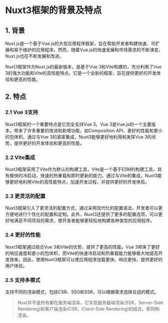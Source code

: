 # Nuxt3框架的背景及特点

## 1. 背景

Nuxt.js是一个基于Vue.js的大型应用程序框架，旨在帮助开发者构建快速、可扩展和易于维护的应用程序。然而，随着Vue.js的快速发展和市场需求的不断演变，Nuxt.js也在不断发展和改进。

Nuxt3框架作为Nuxt.js的最新版本，是基于Vue 3和Vite构建的，充分利用了Vue 3的强大功能和Vite的高性能特点。它是一个全新的框架，旨在提供更好的开发体验和更高的性能。

## 2. 特点

### 2.1 Vue 3支持

Nuxt3框架的一个重要特点是它完全支持Vue 3。Vue 3是Vue.js的一个主要版本，带来了许多重要的改进和新增功能，如Composition API、更好的性能和更小的包体积。通过与Vue 3的紧密集成，Nuxt3能够更好地利用和发挥Vue 3的优势，提供更好的开发体验和更高的性能。

### 2.2 Vite集成

Nuxt3框架采用了Vite作为默认的构建工具，Vite是一个基于ESM的构建工具，具有极快的冷启动、快速的热重载和即时更新的能力。通过与Vite的集成，Nuxt3能够更好地利用Vite的高性能特点，加速开发过程，并提供更好的开发体验。

### 2.3 更灵活的配置

Nuxt3框架引入了更灵活的配置方式，通过采用现代化的配置语法，开发者可以更方便地进行个性化的配置和定制。此外，Nuxt3还提供了更多的配置选项，可以更好地满足不同项目的需求，使开发者能够更轻松地构建各种类型的应用程序。

### 2.4 更好的性能

Nuxt3框架通过结合Vue 3和Vite的优势，提供了更高的性能。Vue 3带来了更好的响应速度和更小的包体积，而Vite的快速冷启动和热重载能力能够极大地提高开发效率。因此，使用Nuxt3框架可以使应用程序加载更快、响应更快，提供更好的用户体验。

### 2.5 支持多模式

支持不同的渲染模式，包括CSR、SSG和SSR，可以根据需求选择合适的模式。

> Nuxt并不是所有都在服务端渲染，它实现服务器端渲染(SSR，Server-Side Rendering)和客户端渲染(CSR，Client-Side Rendering)的结合，即同构渲染。
